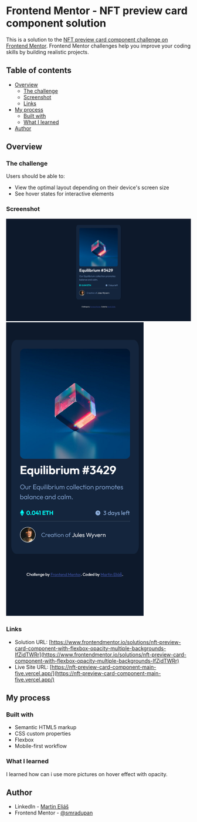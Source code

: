 # Frontend Mentor - NFT preview card component solution

This is a solution to the [NFT preview card component challenge on Frontend Mentor](https://www.frontendmentor.io/challenges/nft-preview-card-component-SbdUL_w0U). Frontend Mentor challenges help you improve your coding skills by building realistic projects. 

## Table of contents

- [Overview](#overview)
  - [The challenge](#the-challenge)
  - [Screenshot](#screenshot)
  - [Links](#links)
- [My process](#my-process)
  - [Built with](#built-with)
  - [What I learned](#what-i-learned)
- [Author](#author)

## Overview

### The challenge

Users should be able to:

- View the optimal layout depending on their device's screen size
- See hover states for interactive elements

### Screenshot

![1440px](assets/img/1440px.png)
![375px](assets/img/375px.png)


### Links

- Solution URL: [https://www.frontendmentor.io/solutions/nft-preview-card-component-with-flexbox-opacity-multiple-backgrounds-IfZidTWRr](https://www.frontendmentor.io/solutions/nft-preview-card-component-with-flexbox-opacity-multiple-backgrounds-IfZidTWRr)
- Live Site URL: [https://nft-preview-card-component-main-five.vercel.app/](https://nft-preview-card-component-main-five.vercel.app/)

## My process

### Built with

- Semantic HTML5 markup
- CSS custom properties
- Flexbox
- Mobile-first workflow

### What I learned

I learned how can i use more pictures on hover effect with opacity.

## Author

- LinkedIn - [Martin Eliáš](https://www.linkedin.com/in/martin-eli%C3%A1%C5%A1-455550209/)
- Frontend Mentor - [@smradupan](https://www.frontendmentor.io/profile/smradupan)
